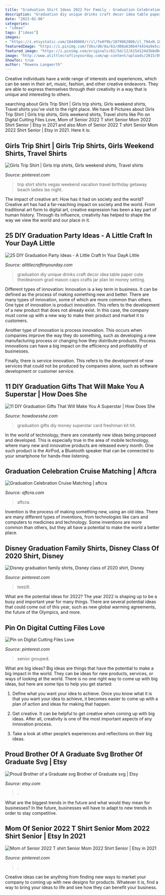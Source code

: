 ```yaml
---
title: "Graduation Shirt Ideas 2022 For Family - Graduation Celebration Cruise Matching"
description: "Graduation diy unique drinks craft decor idea table paper cute theidearoom grad mason caps crafts jar plan lei money setting"
date: "2023-02-06"
categories:
- "ideas"
tags: ["ideas"]
images:
- "https://i.etsystatic.com/16440068/r/il/fe8f9b/1879862808/il_794xN.1879862808_dsvi.jpg"
featuredImage: "https://i.pinimg.com/736x/d0/8a/63/d08a630b474434a9e5ca3245ec7a971a.jpg"
featured_image: "https://i.pinimg.com/originals/61/5d/12/615d124d3bbd8480d0950b6dd4a837b7.jpg"
image: "http://www.alittlecraftinyourday.com/wp-content/uploads/2015/05/e72a3e2b44c7468db8692ca9c0569783.jpg"
ShowToc: true
author: "Rowena Langworth"
---
```



Creative individuals have a wide range of interests and experiences, which can be seen in their art, music, fashion, and other creative endeavors. They are able to express themselves through their creativity in a way that is unique and interesting to others.

	

		
searching about Girls Trip Shirt | Girls trip shirts, Girls weekend shirts, Travel shirts you've visit to the right place. We have 8 Pictures about Girls Trip Shirt | Girls trip shirts, Girls weekend shirts, Travel shirts like Pin on Digital Cutting Files Love, Mom of Senior 2022 T shirt Senior Mom 2022 Shirt Senior | Etsy in 2021 and also Mom of Senior 2022 T shirt Senior Mom 2022 Shirt Senior | Etsy in 2021. Here it is:
		
    
## Girls Trip Shirt | Girls Trip Shirts, Girls Weekend Shirts, Travel Shirts

<img loading=lazy src="https://i.pinimg.com/originals/61/5d/12/615d124d3bbd8480d0950b6dd4a837b7.jpg" onerror="this.onerror=null;this.src='https://tse1.mm.bing.net/th?id=OIP.CAWffJlz-2Y_Xd0So7nhsQHaJ4&amp;pid=15.1';" alt="Girls Trip Shirt | Girls trip shirts, Girls weekend shirts, Travel shirts">

_Source: pinterest.com_

>trip shirt shirts vegas weekend vacation travel birthday getaway beach ladies las night. 

	

The impact of creative art: How has it had on society and the world?
Creative art has had a far-reaching impact on society and the world. From traditional art form to digital art, creative expression has been a key part of human history. Through its influence, creativity has helped to shape the way we view the world and our place in it.

    
## 25 DIY Graduation Party Ideas - A Little Craft In Your DayA Little

<img loading=lazy src="http://www.alittlecraftinyourday.com/wp-content/uploads/2015/05/e72a3e2b44c7468db8692ca9c0569783.jpg" onerror="this.onerror=null;this.src='https://tse2.mm.bing.net/th?id=OIP.EYbL2mKHDJzOyr0lW3l3gQHaLH&amp;pid=15.1';" alt="25 DIY Graduation Party Ideas - A Little Craft In Your DayA Little">

_Source: alittlecraftinyourday.com_

>graduation diy unique drinks craft decor idea table paper cute theidearoom grad mason caps crafts jar plan lei money setting. 

	

Different types of innovation:
Innovation is a key term in business. It can be defined as the process of making something new and better. There are many types of innovation, some of which are more common than others. 
One type of innovation is product innovation. This refers to the development of a new product that does not already exist. In this case, the company must come up with a new way to make their product and market it to customers. 

Another type of innovation is process innovation. This occurs when companies improve the way they do something, such as developing a new manufacturing process or changing how they distribute products. Process innovations can have a big impact on the efficiency and profitability of businesses. 

Finally, there is service innovation. This refers to the development of new services that could not be produced by companies alone, such as software development or customer service.

    
## 11 DIY Graduation Gifts That Will Make You A Superstar | How Does She

<img loading=lazy src="http://howdoesshe.com/wp-content/uploads/2015/04/Freshman-kit.jpg" onerror="this.onerror=null;this.src='https://tse1.mm.bing.net/th?id=OIP.6CByIZzhHNU3c3v5LVraUwHaJQ&amp;pid=15.1';" alt="11 DIY Graduation Gifts That Will Make You A Superstar | How Does She">

_Source: howdoesshe.com_

>graduation gifts diy money superstar card freshman kit hit. 

	

In the world of technology, there are constantly new ideas being proposed and developed. This is especially true in the area of mobile technology, where many new and innovative products are released every month. One such product is the AirPod, a Bluetooth speaker that can be connected to your smartphone for hands-free listening.

    
## Graduation Celebration Cruise Matching | Aftcra

<img loading=lazy src="http://www.aftcra.com/uploads/cache/products/d/9/d968367a99125d41be6df64300cb04c43286ddb5_318207_902781_579x.jpg" onerror="this.onerror=null;this.src='https://tse4.mm.bing.net/th?id=OIP.LJSHA_pYAaCHeN-B3wv8TwHaHP&amp;pid=15.1';" alt="Graduation Celebration Cruise Matching | aftcra">

_Source: aftcra.com_

>aftcra. 

	

Invention is the process of making something new, using an old idea. There are many different types of inventions, from technologies like cars and computers to medicines and technology. Some inventions are more common than others, but they all have a potential to make the world a better place.

    
## Disney Graduation Family Shirts, Disney Class Of 2020 Shirt, Disney

<img loading=lazy src="https://i.pinimg.com/originals/c4/95/e6/c495e6cea177e364e15a712f39ee9e19.jpg" onerror="this.onerror=null;this.src='https://tse3.mm.bing.net/th?id=OIP.HdT-o9gCP_C_GMPaqde_2AHaD_&amp;pid=15.1';" alt="Disney graduation family shirts, Disney class of 2020 shirt, Disney">

_Source: pinterest.com_

>teezill. 

	

What are the potential ideas for 2022?
The year 2022 is shaping up to be a busy and important year for many things. There are several potential ideas that could come out of this year, such as new global warming agreements, the future of the Olympics, and more.

    
## Pin On Digital Cutting Files Love

<img loading=lazy src="https://i.pinimg.com/736x/d0/8a/63/d08a630b474434a9e5ca3245ec7a971a.jpg" onerror="this.onerror=null;this.src='https://tse2.mm.bing.net/th?id=OIP.9aYGCyoi5fGQre77v89JggHaHa&amp;pid=15.1';" alt="Pin on Digital Cutting Files Love">

_Source: pinterest.com_

>senior grouped. 

	

What are big ideas?
Big ideas are things that have the potential to make a big impact in the world. They can be ideas for new products, services, or ways of looking at the world. There is no one right way to come up with big ideas, but here are some tips to help you get started:
1. Define what you want your idea to achieve. Once you know what it is that you want your idea to achieve, it becomes easier to come up with a plan of action and ideas for making that happen.

2. Get creative. It can be helpful to get creative when coming up with big ideas. After all, creativity is one of the most important aspects of any innovation process.

3. Take a look at other people’s experiences and reflections on their big ideas.

    
## Proud Brother Of A Graduate Svg Brother Of Graduate Svg | Etsy

<img loading=lazy src="https://i.etsystatic.com/16440068/r/il/fe8f9b/1879862808/il_794xN.1879862808_dsvi.jpg" onerror="this.onerror=null;this.src='https://tse4.mm.bing.net/th?id=OIP.j3kqXgHGMepoXgbzqzloaAHaF4&amp;pid=15.1';" alt="Proud Brother of a Graduate svg Brother of Graduate svg | Etsy">

_Source: etsy.com_

>. 

	

What are the biggest trends in the future and what would they mean for businesses?
In the future, businesses will have to adapt to new trends in order to stay competitive.

    
## Mom Of Senior 2022 T Shirt Senior Mom 2022 Shirt Senior | Etsy In 2021

<img loading=lazy src="https://i.pinimg.com/736x/8e/7f/73/8e7f73a3f81fd9f9afe68181ce193190.jpg" onerror="this.onerror=null;this.src='https://tse4.mm.bing.net/th?id=OIP.4nY0_69xsugJugF52EKRRAHaJ3&amp;pid=15.1';" alt="Mom of Senior 2022 T shirt Senior Mom 2022 Shirt Senior | Etsy in 2021">

_Source: pinterest.com_

>. 

	

Creative ideas can be anything from finding new ways to market your company to coming up with new designs for products. Whatever it is, find a way to bring your ideas to life and see how they can benefit your business.

